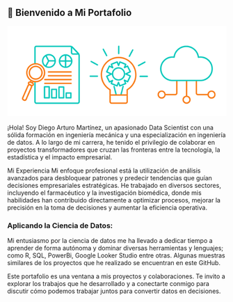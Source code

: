 ## 👋 Bienvenido a Mi Portafolio
<p align="center">
  <img src="https://github.com/DiegoPsico00/Imagenes-Git/blob/e247cf5dc66d9a7e679c976cc0ec60550d921f3c/Portadas_blog_1.png">
</p>

<p>¡Hola! Soy Diego Arturo Martínez, un apasionado Data Scientist con una sólida formación en ingeniería mecánica y una especialización en ingeniería de datos. A lo largo de mi carrera, he tenido el privilegio de colaborar en proyectos transformadores que cruzan las fronteras entre la tecnología, la estadística y el impacto empresarial.

Mi Experiencia Mi enfoque profesional está la utilización de análisis avanzados para desbloquear patrones y predecir tendencias que guían decisiones empresariales estratégicas. He trabajado en diversos sectores, incluyendo el farmacéutico y la investigación biomédica, donde mis habilidades han contribuido directamente a optimizar procesos, mejorar la precisión en la toma de decisiones y aumentar la eficiencia operativa.<p>

### Aplicando la Ciencia de Datos:
<p>Mi entusiasmo por la ciencia de datos me ha llevado a dedicar tiempo a aprender de forma autónoma y dominar diversas herramientas y lenguajes; como R, SQL, PowerBi, Google Looker Studio entre otras. Algunas muestras similares de los proyectos que he realizado se encuentran en este GitHub.

Este portafolio es una ventana a mis proyectos y colaboraciones. Te invito a explorar los trabajos que he desarrollado y a conectarte conmigo para discutir cómo podemos trabajar juntos para convertir datos en decisiones.</p>


